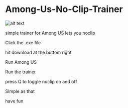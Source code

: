 # Among-Us-No-Clip-Trainer

![alt text](https://threepixelslab.gr/wp-content/uploads/2020/10/amongus.jpg)

simple trainer for Among US lets you noclip

Click the .exe file

hit download at the buttom right

Run Among US

Run the trainer

press Q to toggle noclip on and off

SImple as that

have fun

